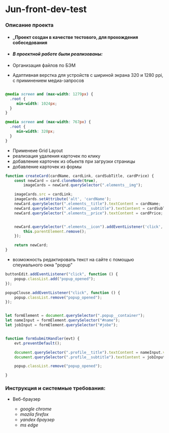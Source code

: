 # **Jun-front-dev-test**
### **Описание проекта**

- #### _Проект создан в качестве тестового, для прохождения собеседования

- #### _В проектной работе были реализованы:_

- Организация файлов по БЭМ
- Адаптивная верстка для устройств с шириной экрана 320 и 1280 ppi, с приминением медиа-запросов

```css

@media screen and (max-width: 1279px) {
  .root {
     min-width: 1024px;
  }
} 

@media screen and (max-width: 767px) {
  .root {
     min-width: 320px;
  }
} 
```
- Применеие Grid Layout
- реализация удаления карточек по клику
- добавление карточек из обьектв при загрузки страницы
- добавление карточек из формы
```js
function createCard(cardName, cardLink, cardSubTitle, cardPrice) {
    const newCard = card.cloneNode(true),
        imageCards = newCard.querySelector(".elements__img");

    imageCards.src = cardLink;
    imageCards.setAttribute('alt', 'cardName');
    newCard.querySelector(".elements__title").textContent = cardName;
    newCard.querySelector(".elements__subtitle").textContent = cardSubTitle;
    newCard.querySelector(".elements__price").textContent = cardPrice;


    newCard.querySelector(".elements__icon").addEventListener('click', function() {
        this.parentElement.remove();
    });

    return newCard;
}
```
- возможность редактировать текст на сайте с помощью спеуиального окна "popup"
```js
buttonEdit.addEventListener("click", function () {
    popup.classList.add("popup_opened");
});

popupClouse.addEventListener("click", function () {
    popup.classList.remove("popup_opened");
});


let formElement = document.querySelector(".popup__container");
let nameInput = formElement.querySelector("#name");
let jobInput = formElement.querySelector("#jobe");


function formSubmitHandler(evt) {
    evt.preventDefault();

    document.querySelector(".profile__title").textContent = nameInput.value;
    document.querySelector(".profile__subtitle").textContent = jobInput.value;

    popup.classList.remove("popup_opened");

}
```

### **Инструкция и системные требования:**

- Веб-браузер

  - _google chrome_
  - _mazila firefox_
  - _yandex браузер_
  - _ms edge_